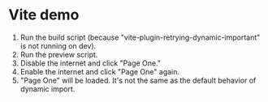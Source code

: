 # Vite demo

1. Run the build script (because "vite-plugin-retrying-dynamic-important" is not running on dev).
2. Run the preview script.
3. Disable the internet and click "Page One."
4. Enable the internet and click "Page One" again.
5. "Page One" will be loaded. It's not the same as the default behavior of dynamic import.
